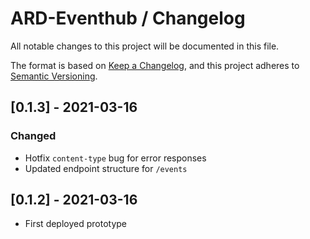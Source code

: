 # ARD-Eventhub / Changelog

All notable changes to this project will be documented in this file.

The format is based on [Keep a Changelog](https://keepachangelog.com/en/1.0.0/),
and this project adheres to [Semantic Versioning](https://semver.org/spec/v2.0.0.html).

## [0.1.3] - 2021-03-16

### Changed

- Hotfix `content-type` bug for error responses
- Updated endpoint structure for `/events`

## [0.1.2] - 2021-03-16

- First deployed prototype
